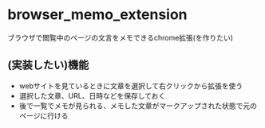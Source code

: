 # browser_memo_extension
ブラウザで閲覧中のページの文言をメモできるchrome拡張(を作りたい)

## (実装したい)機能
- webサイトを見ているときに文章を選択して右クリックから拡張を使う
- 選択した文章、URL、日時などを保存しておく
- 後で一覧でメモが見られる、メモした文章がマークアップされた状態で元のページに行ける
